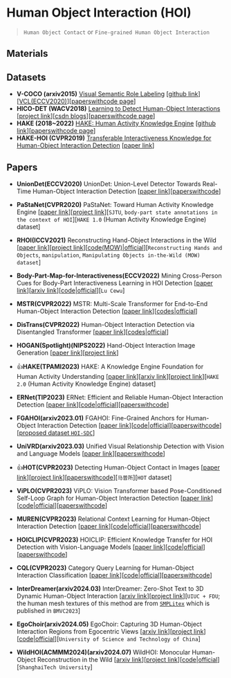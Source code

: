 # Human Object Interaction (HOI)
> `Human Object Contact` or `Fine-grained Human Object Interaction`

## Materials

## Datasets

* **V-COCO (arxiv2015)** [Visual Semantic Role Labeling](https://arxiv.org/abs/1505.04474) [[github link](https://github.com/s-gupta/v-coco)][[VCL(ECCV2020)](https://arxiv.org/abs/2007.12407)][[paperswithcode page](https://paperswithcode.com/dataset/v-coco)]
* **HICO-DET (WACV2018)** [Learning to Detect Human-Object Interactions](https://ieeexplore.ieee.org/abstract/document/8354152) [[project link](http://www-personal.umich.edu/~ywchao/hico/)][[csdn blogs](https://blog.csdn.net/irving512/article/details/115122416)][[paperswithcode page](https://paperswithcode.com/dataset/hico-det)]
* **HAKE (2018~2022)** [HAKE: Human Activity Knowledge Engine](http://hake-mvig.cn/home/) [[github link](https://github.com/DirtyHarryLYL/HAKE)][[paperswithcode page](https://paperswithcode.com/dataset/hake-large)]
* **HAKE-HOI (CVPR2019)** [Transferable Interactiveness Knowledge for Human-Object Interaction Detection](https://github.com/DirtyHarryLYL/Transferable-Interactiveness-Network) [[paper link](https://openaccess.thecvf.com/content_CVPR_2019/html/Li_Transferable_Interactiveness_Knowledge_for_Human-Object_Interaction_Detection_CVPR_2019_paper.html)]


## Papers

* **UnionDet(ECCV2020)** UnionDet: Union-Level Detector Towards Real-Time Human-Object Interaction Detection [[paper link](https://link.springer.com/chapter/10.1007/978-3-030-58555-6_30)][[paperswithcode](https://paperswithcode.com/paper/uniondet-union-level-detector-towards-real)]

* **PaStaNet(CVPR2020)** PaStaNet: Toward Human Activity Knowledge Engine [[paper link](https://openaccess.thecvf.com/content_CVPR_2020/html/Li_PaStaNet_Toward_Human_Activity_Knowledge_Engine_CVPR_2020_paper.html)][[project link](http://hake-mvig.cn/)][`SJTU`, `body-part state annotations in the context of HOI`][`HAKE 1.0` (Human Activity Knowledge Engine) dataset]

* **RHOI(ICCV2021)** Reconstructing Hand-Object Interactions in the Wild [[paper link](https://openaccess.thecvf.com/content/ICCV2021/html/Cao_Reconstructing_Hand-Object_Interactions_in_the_Wild_ICCV_2021_paper.html)][[project link](https://people.eecs.berkeley.edu/~zhecao/rhoi)][[code(MOW)|official](https://github.com/ZheC/MOW)][`Reconstructing Hands and Objects`, `manipulation`, `Manipulating Objects in-the-Wild (MOW) dataset`]

* **Body-Part-Map-for-Interactiveness(ECCV2022)** Mining Cross-Person Cues for Body-Part Interactiveness Learning in HOI Detection [[paper link](https://link.springer.com/chapter/10.1007/978-3-031-19772-7_8)][[arxiv link](https://arxiv.org/abs/2207.14192v2)][[code|official](https://github.com/enlighten0707/Body-Part-Map-for-Interactiveness)][`Lu Cewu`]

* **MSTR(CVPR2022)** MSTR: Multi-Scale Transformer for End-to-End Human-Object Interaction Detection [[paper link](https://openaccess.thecvf.com/content/CVPR2022/html/Kim_MSTR_Multi-Scale_Transformer_for_End-to-End_Human-Object_Interaction_Detection_CVPR_2022_paper.html)][[codes|official]()]

* **DisTrans(CVPR2022)** Human-Object Interaction Detection via Disentangled Transformer [[paper link](https://openaccess.thecvf.com/content/CVPR2022/html/Zhou_Human-Object_Interaction_Detection_via_Disentangled_Transformer_CVPR_2022_paper.html)][[codes|official]()]

* **HOGAN(Spotlight)(NIPS2022)** Hand-Object Interaction Image Generation [[paper link](https://arxiv.org/abs/2211.15663)][[project link](https://play-with-hoi-generation.github.io/)]

* 👍**HAKE(TPAMI2023)** HAKE: A Knowledge Engine Foundation for Human Activity Understanding [[paper link](https://ieeexplore.ieee.org/abstract/document/10002711)][[arxiv link](https://arxiv.org/abs/2202.06851)][[project link](http://hake-mvig.cn/)][`HAKE 2.0` (Human Activity Knowledge Engine) dataset]

* **ERNet(TIP2023)** ERNet: Efficient and Reliable Human-Object Interaction Detection [[paper link](https://ieeexplore.ieee.org/abstract/document/10026602)][[code|official](https://github.com/Monash-CyPhi-AI-Research-Lab/ernet)][[paperswithcode](https://paperswithcode.com/paper/ernet-efficient-and-reliable-human-object)]

* **FGAHOI(arxiv2023.01)** FGAHOI: Fine-Grained Anchors for Human-Object Interaction Detection [[paper link](https://arxiv.org/abs/2301.04019v1)][[code|official](https://github.com/xiaomabufei/fgahoi)][[paperswithcode](https://paperswithcode.com/paper/fgahoi-fine-grained-anchors-for-human-object)][[proposed dataset `HOI-SDC`](https://paperswithcode.com/dataset/hoi-sdc)]

* **UniVRD(arxiv2023.03)** Unified Visual Relationship Detection with Vision and Language Models [[paper link](https://arxiv.org/abs/2303.08998v1)][[paperswithcode](https://paperswithcode.com/paper/unified-visual-relationship-detection-with)]

* 👍**HOT(CVPR2023)** Detecting Human-Object Contact in Images [[paper link](https://arxiv.org/abs/2303.03373)][[project link](https://hot.is.tue.mpg.de/)][[paperswithcode](https://paperswithcode.com/paper/detecting-human-object-contact-in-images)][`马普所`][`HOT` dataset]

* **ViPLO(CVPR2023)** ViPLO: Vision Transformer based Pose-Conditioned Self-Loop Graph for Human-Object Interaction Detection [[paper link](https://arxiv.org/abs/2304.08114v1)][[code|official](https://github.com/Jeeseung-Park/ViPLO)][[paperswithcode](https://paperswithcode.com/paper/viplo-vision-transformer-based-pose)]

* **MUREN(CVPR2023)** Relational Context Learning for Human-Object Interaction Detection [[paper link](https://arxiv.org/abs/2304.04997v1)][[code|official](https://github.com/OreoChocolate/MUREN)][[paperswithcode](https://paperswithcode.com/paper/relational-context-learning-for-human-object)]

* **HOICLIP(CVPR2023)** HOICLIP: Efficient Knowledge Transfer for HOI Detection with Vision-Language Models [[paper link](https://arxiv.org/abs/2303.15786v2)][[code|official](https://github.com/Artanic30/HOICLIP)][[paperswithcode](https://paperswithcode.com/paper/hoiclip-efficient-knowledge-transfer-for-hoi)]

* **CQL(CVPR2023)** Category Query Learning for Human-Object Interaction Classification [[paper link](https://arxiv.org/abs/2303.14005v1)][[code|official](https://github.com/charles-xie/CQL)][[paperswithcode](https://paperswithcode.com/paper/category-query-learning-for-human-object)]

* **InterDreamer(arxiv2024.03)** InterDreamer: Zero-Shot Text to 3D Dynamic Human-Object Interaction [[arxiv link](https://arxiv.org/abs/2403.19652)][[project link](https://sirui-xu.github.io/InterDreamer/)][`UIUC + FDU`; the human mesh textures of this method are from [`SMPLitex`](https://dancasas.github.io/projects/SMPLitex/index.html) which is published in `BMVC2023`]

* **EgoChoir(arxiv2024.05)** EgoChoir: Capturing 3D Human-Object Interaction Regions from Egocentric Views [[arxiv link](https://arxiv.org/abs/2405.13659)][[project link](https://yyvhang.github.io/EgoChoir/)][[code|official](https://github.com/yyvhang/EgoChoir_release)][`University of Science and Technology of China`]

* **WildHOI(ACMMM2024)(arxiv2024.07)** WildHOI: Monocular Human-Object Reconstruction in the Wild [[arxiv link](https://arxiv.org/abs/2407.20566)][[project link](https://huochf.github.io/WildHOI/)][[code|official](https://github.com/huochf/WildHOI)][`ShanghaiTech University`]
